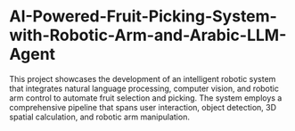 # AI-Powered-Fruit-Picking-System-with-Robotic-Arm-and-Arabic-LLM-Agent
This project showcases the development of an intelligent robotic system that integrates natural language processing, computer vision, and robotic arm control to automate fruit selection and picking. The system employs a comprehensive pipeline that spans user interaction, object detection, 3D spatial calculation, and robotic arm manipulation.
